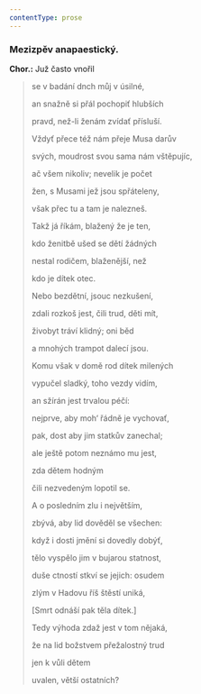 ```yaml
---
contentType: prose
---
```


<section>

### Mezizpěv anapaestický.

**Chor.:** Juž často vnořil

> se v badání dnch můj v úsilné,
> 
> an snažně si přál pochopiť hlubších
> 
> pravd, než-li ženám zvídať přísluší.
> 
> Vždyť přece též nám přeje Musa darův
> 
> svých, moudrost svou sama nám vštěpujíc,
> 
> ač všem nikoliv; nevelik je počet
> 
> žen, s Musami jež jsou spřáteleny,
> 
> však přec tu a tam je nalezneš.
> 
> Takž já říkám, blažený že je ten,
> 
> kdo ženitbě ušed se dětí žádných
> 
> nestal rodičem, blaženější, než
> 
> kdo je dítek otec.
> 
> Nebo bezdětní, jsouc nezkušení,
> 
> zdali rozkoš jest, čili trud, děti mít,
> 
> živobyt tráví klidný; oni běd
> 
> a mnohých trampot dalecí jsou.
> 
> Komu však v domě rod dítek milených
> 
> vypučel sladký, toho vezdy vidím, 
> 
> an sžírán jest trvalou péčí:
> 
> nejprve, aby moh‘ řádně je vychovať,
> 
> pak, dost aby jim statkův zanechal;
> 
> ale ještě potom neznámo mu jest,
> 
> zda dětem hodným
> 
> čili nezvedeným lopotil se. 
> 
> A o posledním zlu i největším,
> 
> zbývá, aby lid dověděl se všechen:
> 
> když i dosti jmění si dovedly dobýť,
> 
> tělo vyspělo jim v bujarou statnost,
> 
> duše ctností stkví se jejich: osudem 
> 
> zlým v Hadovu říš štěstí uniká,
> 
> \[Smrt odnáší pak těla dítek.\] 
> 
> Tedy výhoda zdaž jest v tom nějaká,
> 
> že na lid božstvem přežalostný trud 
> 
> jen k vůli dětem 
> 
> uvalen, větší ostatních?

</section>

